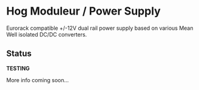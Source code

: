 # Hog Moduleur / Power Supply

Eurorack compatible +/-12V dual rail power supply based on various Mean Well isolated DC/DC converters.

## Status

**TESTING**

More info coming soon...